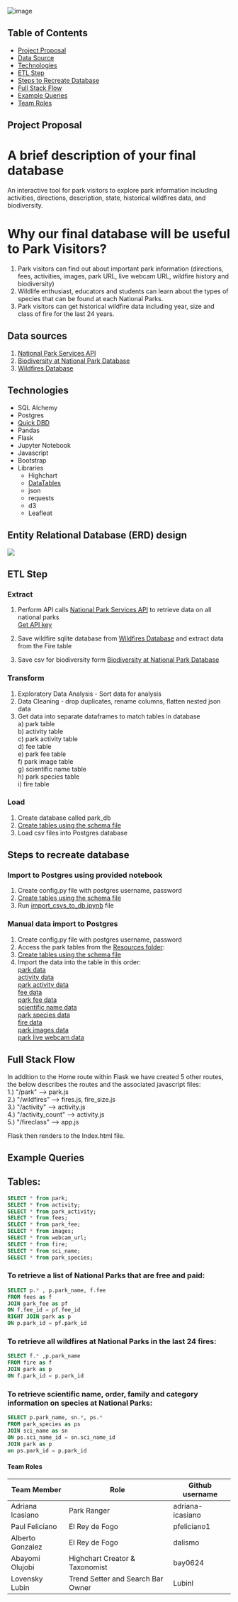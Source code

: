 ![image](https://user-images.githubusercontent.com/78628287/127789862-bb829833-5b35-423a-a2c9-1281262e3514.png)

## Table of Contents ##
* [Project Proposal](#project-proposal)
* [Data Source](#data-sources)
* [Technologies](#technologies)
* [ETL Step](#etl-step)
* [Steps to Recreate Database](#steps-to-recreate-database)
* [Full Stack Flow](#Full-Stack-Flow)
* [Example Queries](#example-queries)
* [Team Roles](#team-roles)

## Project Proposal 
# A brief description of your final database
An interactive tool for park visitors to explore park information including activities, directions, description, state, historical wildfires data, and biodiversity.

# Why our final database will be useful to Park Visitors?
1) Park visitors can find out about important park information (directions, fees, activities, images, park URL, live webcam URL, wildfire history and biodiversity)
2) Wildlife enthusiast, educators and students can learn about the types of species that can be found at each National Parks.
3) Park visitors can get historical wildfire data including year, size and class of fire for the last 24 years.

## Data sources
1) [National Park Services API](https://www.nps.gov/subjects/developer/api-documentation.htm)  <br>
2) [Biodiversity at National Park Database](https://www.kaggle.com/nationalparkservice/park-biodiversity)<br>
3) [Wildfires Database](https://www.kaggle.com/rtatman/188-million-us-wildfires)<br>
 
## Technologies
* SQL Alchemy
* Postgres
* [Quick DBD](https://app.quickdatabasediagrams.com/#/)
* Pandas
* Flask
* Jupyter Notebook
* Javascript
* Bootstrap
* Libraries
  - Highchart
  - [DataTables](https://www.datatables.net/examples/basic_init/scroll_xy.html)
  - json
  - requests 
  - d3
  - Leafleat
  
## Entity Relational Database (ERD) design 
![](https://github.com/adriana-icasiano/yogi_booboo_playground/blob/main/ERD/erd_diagram.png)

## ETL Step 

### Extract
1) Perform API calls [National Park Services API](https://www.nps.gov/subjects/developer/api-documentation.htm) to retrieve data on all national parks<br>
  [Get API key](https://www.nps.gov/subjects/developer/get-started.htm)<br>
  
2) Save wildfire sqlite database from [Wildfires Database](https://www.kaggle.com/rtatman/188-million-us-wildfires) and extract data from the Fire table<br>

3) Save csv for biodiversity form [Biodiversity at National Park Database](https://www.kaggle.com/nationalparkservice/park-biodiversity) <br>
  
### Transform <br>
1) Exploratory Data Analysis - Sort data for analysis <br>
2) Data Cleaning - drop duplicates, rename columns, flatten nested json data <br>
3) Get data into separate dataframes to match tables in database<br>
  a) park table<br>
  b) activity table <br>
  c) park activity table<br>
  d) fee table<br>
  e) park fee table<br>
  f) park image table<br>
  g) scientific name table<br>
  h) park species table<br>
  i) fire table<br>
  
### Load<br>
1) Create database called park_db
2) [Create tables using the schema file](https://github.com/adriana-icasiano/yogi_booboo_playground/blob/main/ERD/erd_schema.sql)<br>
3) Load csv files into Postgres database<br>

## Steps to recreate database
### Import to Postgres using provided notebook<br>
1) Create config.py file with postgres username, password <br>
2) [Create tables using the schema file](https://github.com/adriana-icasiano/yogi_booboo_playground/blob/main/ERD/erd_schema.sql)<br>
3) Run [import_csvs_to_db.ipynb](https://github.com/adriana-icasiano/yogi_booboo_playground/blob/main/import_csvs_to_db.ipynb) file<br>

### Manual data import to Postgres<br>
1) Create config.py file with postgres username, password <br>
2) Access the park tables from the [Resources folder](https://github.com/adriana-icasiano/yogi_booboo_playground/tree/main/Resources):<br>
3) [Create tables using the schema file](https://github.com/adriana-icasiano/yogi_booboo_playground/blob/main/ERD/erd_schema.sql)<br>
4) Import the data into the table in this order:<br>
[park data](https://github.com/adriana-icasiano/yogi_booboo_playground/blob/main/Resources/nps_park_data_final.csv) <br> 
[activity data](https://github.com/adriana-icasiano/yogi_booboo_playground/blob/main/Resources/activities_data.csv)<br>
[park activity data](https://github.com/adriana-icasiano/yogi_booboo_playground/blob/main/Resources/park_activities_data.csv)<br>
[fee data](https://github.com/adriana-icasiano/yogi_booboo_playground/blob/main/Resources/fee_id_data.csv)<br> 
[park fee data](https://github.com/adriana-icasiano/yogi_booboo_playground/blob/main/Resources/park_fee_data.csv)<br>
[scientific name data](https://github.com/adriana-icasiano/yogi_booboo_playground/blob/main/Resources/sci_name_latest.csv)<br>
[park species data](https://github.com/adriana-icasiano/yogi_booboo_playground/blob/main/Resources/park_species_latest.csv)<br>
[fire data](https://github.com/adriana-icasiano/yogi_booboo_playground/blob/main/Resources/wildfires.csv)<br>
[park images data](https://github.com/adriana-icasiano/yogi_booboo_playground/blob/main/Resources/images_data.csv)<br>
[park live webcam data](https://github.com/adriana-icasiano/yogi_booboo_playground/blob/main/Resources/webcam_data.csv)<br>

## Full Stack Flow<br>
In addition to the Home route within Flask we have created 5 other routes, the below describes the routes and the associated javascript files:<br>
1.) "/park" -->	park.js<br>
2.) "/wildfires" -->	fires.js, fire_size.js<br>
3.) "/activity" -->	activity.js<br>
4.) "/activity_count" -->	activity.js<br>
5.) "/fireclass" -->	app.js<br>

Flask then renders to the Index.html file.

## Example Queries                                                        
## Tables:
```sql
SELECT * from park;
SELECT * from activity;
SELECT * from park_activity;
SELECT * from fees;
SELECT * from park_fee;
SELECT * from images;
SELECT * from webcam_url;
SELECT * from fire;
SELECT * from sci_name;
SELECT * from park_species;
```                                                        
                                                        
### To retrieve a list of National Parks that are free and paid:
```sql
SELECT p.* , p.park_name, f.fee
FROM fees as f
JOIN park_fee as pf                        
ON f.fee_id = pf.fee_id
RIGHT JOIN park as p
ON p.park_id = pf.park_id
```                                                                                                                       

### To retrieve all wildfires at National Parks in the last 24 fires:
```sql
SELECT f.* ,p.park_name
FROM fire as f
JOIN park as p
ON f.park_id = p.park_id
```                                                           

### To retrieve scientific name, order, family and category information on species at National Parks:
```sql                                                        
SELECT p.park_name, sn.*, ps.*
FROM park_species as ps
JOIN sci_name as sn
ON ps.sci_name_id = sn.sci_name_id
JOIN park as p
on ps.park_id = p.park_id
```  
                                                        
#### Team Roles

| Team Member           | Role                                | Github username |        
| -----------           | -----------                         | -----------
| Adriana Icasiano      | Park Ranger                         | adriana-icasiano |
| Paul Feliciano        | El Rey de Fogo                      | pfeliciano1      |
| Alberto Gonzalez      | El Rey de Fogo                      | dalismo          |
| Abayomi Olujobi       | Highchart Creator & Taxonomist      | bay0624          |
| Lovensky Lubin        | Trend Setter and Search Bar Owner   | Lubinl           |

